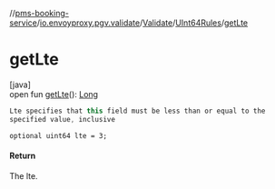 //[pms-booking-service](../../../../index.md)/[io.envoyproxy.pgv.validate](../../index.md)/[Validate](../index.md)/[UInt64Rules](index.md)/[getLte](get-lte.md)

# getLte

[java]\
open fun [getLte](get-lte.md)(): [Long](https://kotlinlang.org/api/core/kotlin-stdlib/kotlin/-long/index.html)

```kotlin
Lte specifies that this field must be less than or equal to the
specified value, inclusive

```
`optional uint64 lte = 3;`

#### Return

The lte.